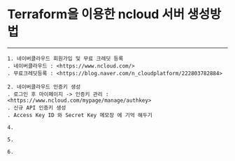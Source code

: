 # Terraform을 이용한 ncloud 서버 생성방법
------------------
```
1. 네이버클라우드 회원가입 및 무료 크레딧 등록
. 네이버클라우드 : <https://www.ncloud.com/>
. 무료크레딧등록 : <https://blog.naver.com/n_cloudplatform/222803782884>
```
```
2. 네이버클라우드 인증키 생성
. 로그인 후 마이페이지 -> 인증키 관리 : <https://www.ncloud.com/mypage/manage/authkey>
. 신규 API 인증키 생성
. Access Key ID 와 Secret Key 메모장 에 기억 해두기 
```
```
4. 
```
```
5. 
```
```
6. 
```

